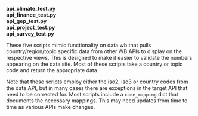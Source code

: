 

**api_climate_test.py**  
**api_finance_test.py**  
**api_gep_test.py**  
**api_project_test.py**  
**api_survey_test.py**  

These five scripts mimic functionality on data.wb that pulls country/region/topic specific
data from other WB APIs to display on the respective views. This is designed to make it easier
to validate the numbers appearing on the data site. Most of these scripts take a country
or topic code and return the appropriate data. 

Note that these scripts employ either the iso2, iso3 or country codes from the data API, but
in many cases there are exceptions in the target API that need to be corrected for. Most scripts
include a `code_mapping` dict that documents the necessary mappings. This may need updates from
time to time as various APIs make changes.
